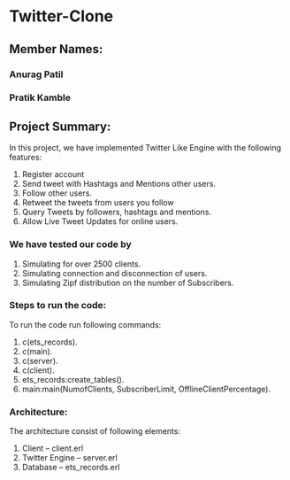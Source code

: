 # Twitter-Clone
## Member Names:
  ### Anurag Patil
  ### Pratik Kamble

## Project Summary:

In this project, we have implemented Twitter Like Engine with the following features:
1.	Register account
2.	Send tweet with Hashtags and Mentions other users. 
3.	Follow other users.
4.	Retweet the tweets from users you follow
5.	Query Tweets by followers, hashtags and mentions.
6.	Allow Live Tweet Updates for online users.

### We have tested our code by
1.	Simulating for over 2500 clients.
2.	Simulating connection and disconnection of users.
3.	Simulating Zipf distribution on the number of Subscribers.

### Steps to run the code:
To run the code run following commands:
1. c(ets_records).
2. c(main).
3. c(server).
4. c(client).
5. ets_records:create_tables().
6. main:main(NumofClients, SubscriberLimit, OfflineClientPercentage).

### Architecture:
The architecture consist of following elements:
1.	Client – client.erl
2.	Twitter Engine – server.erl
3.	Database – ets_records.erl
